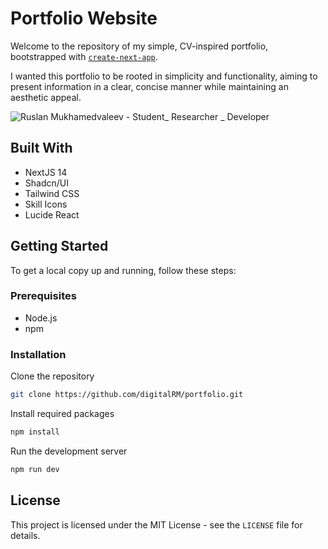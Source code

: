 # **Portfolio Website**

Welcome to the repository of my simple, CV-inspired portfolio, bootstrapped with [`create-next-app`](https://github.com/vercel/next.js/tree/canary/packages/create-next-app).

I wanted this portfolio to be rooted in simplicity and functionality, aiming to present information in a clear, concise manner while maintaining an aesthetic appeal.

![Ruslan Mukhamedvaleev - Student_ Researcher _ Developer](https://github.com/user-attachments/assets/5d239e0f-24f3-43e6-b7a0-11db715e2702)

## Built With

- NextJS 14
- Shadcn/UI
- Tailwind CSS
- Skill Icons
- Lucide React

## Getting Started

To get a local copy up and running, follow these steps:

### Prerequisites

- Node.js
- npm

### Installation

Clone the repository

```bash
git clone https://github.com/digitalRM/portfolio.git
```

Install required packages

```bash
npm install
```

Run the development server

```bash
npm run dev
```

## License

This project is licensed under the MIT License - see the `LICENSE` file for details.
